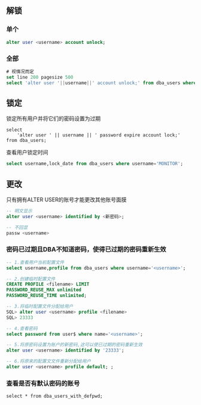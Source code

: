 

## 解锁

### 单个

```sql
alter user <username> account unlock;
```

### 全部

```sql
# 视情况而定
set line 200 pagesize 500
select 'alter user '||username||' account unlock;' from dba_users where lock_date is not null;
```

## 锁定

锁定所有用户并将它们的密码设置为过期

```shell
select
	'alter user ' || username || ' password expire account lock;'
from dba_users;
```

查看用户锁定时间

```sql
select username,lock_date from dba_users where username='MONITOR';
```



## 更改

只有拥有ALTER USER的账号才能更改其他账号面膜

```sql
-- 明文显示
alter user <username> identified by <新密码>;

-- 不回显
passw <username>
```

### 密码已过期且DBA不知道密码，使得已过期的密码重新生效

```sql
-- 1.查看用户当前配置文件
select username,profile from dba_users where username='<username>';

-- 2.创建临时配置文件
CREATE PROFILE <filename> LIMIT
PASSWORD_REUSE_MAX unlimited
PASSWORD_REUSE_TIME unlimited;

-- 3.将临时配置文件分配给用户
SQL> alter user <username> profile <filename>
SQL> 23333

-- 4.查看密码
select password from user$ where name='<username>';

-- 5.将原密码设置为账户的新密码,这可以使已过期的密码重新生效
alter user <username> identified by '23333';

-- 6.将原来的配置文文件重新分配给用户
alter user <username> profile default; ;
```

### 查看是否有默认密码的账号

```shell
select * from dba_users_with_defpwd;
```

